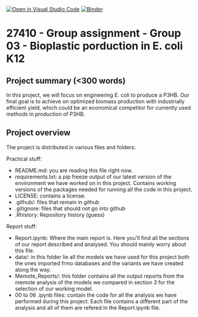 [![Open in Visual Studio Code](https://classroom.github.com/assets/open-in-vscode-718a45dd9cf7e7f842a935f5ebbe5719a5e09af4491e668f4dbf3b35d5cca122.svg)](https://classroom.github.com/online_ide?assignment_repo_id=12060729&assignment_repo_type=AssignmentRepo)
[![Binder](https://mybinder.org/badge_logo.svg)](https://mybinder.org/v2/gh/27410/group-assingment-team-3/main)

# 27410 - Group assignment - Group 03 - Bioplastic porduction in E. coli K12

## Project summary (<300 words)
In this project, we will focus on engineering E. coli to produce a P3HB. Our final goal is to achieve on optimized biomass production with industrially efficient yield, which could be an economical competitor for currently used methods in production of P3HB.

## Project overview
The project is distributed in various files and folders:

Practical stuff:
- README.md: you are reading this file right now.
- requirements.txt: a pip freeze output of our latest version of the environment we have worked on in this project. Contains working versions of the packages needed for running all the code in this project. 
- LICENSE: contains a license.
- .github/: files that remain in github
- .gitignore: files that should not go into github
- .Rhistory: Repository history (guess)


Report stuff:
- Report.ipynb: Where the main report is. Here you'll find all the sections of our report described and analysed. You should mainly worry about this file.
- data/: in this folder lie all the models we have used for this project both the ones imported frmo databases and the variants we have created along the way.
- Memote_Reports/: this folder contains all the output reports from the memote analysis of the models we compared in section 3 for the selection of our working model. 
- 00 to 06 .ipynb files: contain the code for all the analysis we have performed during this project. Each file contains a different part of the analysis and all of them are refered in the Report.ipynb file. 
